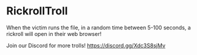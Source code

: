# RickrollTroll
When the victim runs the file, in a random time between 5-100 seconds, a rickroll will open in their web browser!

Join our Discord for more trolls! https://discord.gg/Xdc3S8sjMv
